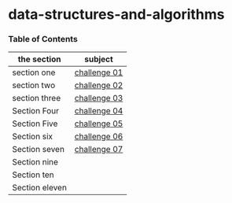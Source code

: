 # data-structures-and-algorithms

### Table of Contents

| the section    | subject                                                                                                              |
| -------------- | -------------------------------------------------------------------------------------------------------------------- |
| section one    | [challenge 01](challenge-01/README.md)                                                                               |
| section two    | [challenge 02](challenge-02/README.md)                                                                               |
| section three  | [challenge 03](challenge-03/README.md)                                                                               |
| Section Four   | [challenge 04](https://docs.google.com/spreadsheets/d/11jCmZciGvRuKhXDzqX7kuDSQAOOGw7GARvPqL2YpGGU/edit?usp=sharing) |
| Section Five   | [challenge 05](Data-Structures/challenge-05/linked-list/README.md)                                                   |
| Section six    | [challenge 06](Data-Structures/challenge-06/linked_list_insertions/README.md)                                        |
| Section seven  | [challenge 07](Data-Structures/challenge-07/ll-kth-from-end/README.md)                                               |
| Section nine   |
| Section ten    |
| Section eleven |
